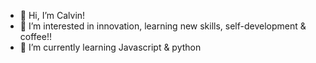 - 👋 Hi, I’m Calvin!
- 👀 I’m interested in innovation, learning new skills, self-development & coffee!!
- 🌱 I’m currently learning Javascript & python


